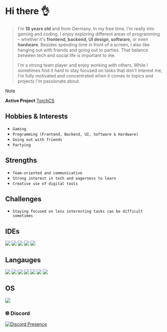 # Hi there 👌
> I'm **18 years old** and from Germany. In my free time, I'm really into gaming and coding.
> I enjoy exploring different areas of programming – whether it's **frontend, backend, UI design, software,** or even **hardware**.
> Besides spending time in front of a screen,
> I also like hanging out with friends and going out to parties. That balance between tech and social life is important to me.
> 
> I'm a strong team player and enjoy working with others. While I sometimes find it hard to stay focused on tasks that don't interest me,
> I'm fully motivated and concentrated when it comes to topics and projects I'm passionate about.

> [!NOTE]
> **Active Project**
> [TorchCS]([https://github.com/vuejs/vue](https://github.com/TorchCS-MC))

## Hobbies & Interests
* ```` Gaming ````
* ```` Programming (Frontend, Backend, UI, Software & Hardware) ````
* ```` Going out with friends ````
* ```` Partying ````

## Strengths
* ``` Team-oriented and communicative ```
* ``` Strong interest in tech and eagerness to learn ```
* ``` Creative use of digital tools ```

## Challenges
* ```` Staying focused on less interesting tasks can be difficult sometimes ````

## IDEs
<img src="https://img.shields.io/badge/CLion-000000?style=for-the-badge&logo=clion&logoColor=white" /> <img src="https://img.shields.io/badge/Rider-000000?style=for-the-badge&logo=rider&logoColor=white" /> <img src="https://img.shields.io/badge/Pycharm-000000?style=for-the-badge&logo=pycharm&logoColor=white" />
<img src="http://img.shields.io/badge/-PHPStorm-181717?style=for-the-badge&logo=phpstorm&logoColor=white" /> <img src="https://img.shields.io/badge/VSCode-0078D4?style=for-the-badge&logo=visual%20studio%20code&logoColor=white"/>

## Langauges
<img src="https://img.shields.io/badge/CSS3-1572B6?style=for-the-badge&logo=css3&logoColor=white" /> <img src="https://img.shields.io/badge/HTML5-E34F26?style=for-the-badge&logo=html5&logoColor=white" /> <img src="https://img.shields.io/badge/JavaScript-323330?style=for-the-badge&logo=javascript&logoColor=F7DF1E" /> <img src="https://img.shields.io/badge/json-5E5C5C?style=for-the-badge&logo=json&logoColor=white"/> <img src="https://img.shields.io/badge/Python-FFD43B?style=for-the-badge&logo=python&logoColor=blue"/> <img src="https://img.shields.io/badge/C%2B%2B-00599C?style=for-the-badge&logo=c%2B%2B&logoColor=white"/> <img src="https://img.shields.io/badge/C%23-239120?style=for-the-badge&logo=csharp&logoColor=white" />

## OS
<img src="https://img.shields.io/badge/Windows_11-0078d4?style=for-the-badge&logo=windows-11&logoColor=white" />

### 🌐 Discord
[![Discord Presence](https://lanyard.cnrad.dev/api/807192870846595072)](https://discord.com/users/807192870846595072)
